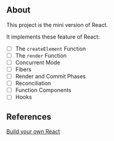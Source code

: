 ## About
This project is the mini version of React.

It implements these feature of React:
- [ ] The `createElement` Function
- [ ] The `render` Function
- [ ] Concurrent Mode
- [ ] Fibers
- [ ] Render and Commit Phases
- [ ] Reconciliation
- [ ] Function Components
- [ ] Hooks

## References
[Build your own React](https://pomb.us/build-your-own-react/)
